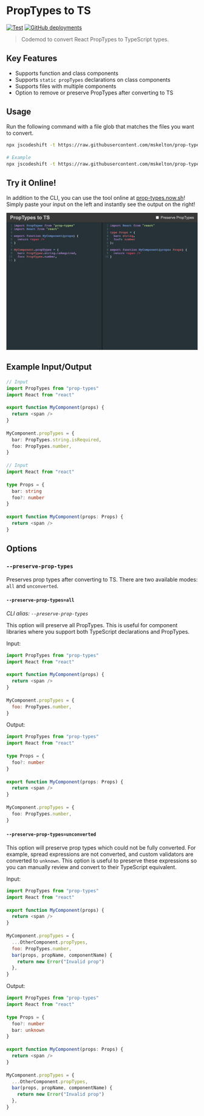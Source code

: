# PropTypes to TS

[![Test](https://github.com/mskelton/prop-types-to-ts/workflows/Test/badge.svg?branch=master)](https://github.com/mskelton/prop-types-to-ts/actions?query=workflow%3ATest)
[![GitHub deployments](https://img.shields.io/github/deployments/mskelton/prop-types-to-ts/production?label=Deploy)](https://prop-types.now.sh)

> Codemod to convert React PropTypes to TypeScript types.

## Key Features

- Supports function and class components
- Supports `static propTypes` declarations on class components
- Supports files with multiple components
- Option to remove or preserve PropTypes after converting to TS

## Usage

Run the following command with a file glob that matches the files you want to convert.

```sh
npx jscodeshift -t https://raw.githubusercontent.com/mskelton/prop-types-to-ts/master/transform.js GLOB

# Example
npx jscodeshift -t https://raw.githubusercontent.com/mskelton/prop-types-to-ts/master/transform.js src/**/*.{js,jsx}
```

## Try it Online!

In addition to the CLI, you can use the tool online at [prop-types.now.sh](https://prop-types.now.sh)! Simply paste your input on the left and instantly see the output on the right!

[![Screenshot](web/screenshot.png)](https://prop-types.now.sh)

## Example Input/Output

```ts
// Input
import PropTypes from "prop-types"
import React from "react"

export function MyComponent(props) {
  return <span />
}

MyComponent.propTypes = {
  bar: PropTypes.string.isRequired,
  foo: PropTypes.number,
}

// Input
import React from "react"

type Props = {
  bar: string
  foo?: number
}

export function MyComponent(props: Props) {
  return <span />
}
```

## Options

### `--preserve-prop-types`

Preserves prop types after converting to TS. There are two available modes: `all` and `unconverted`.

#### `--preserve-prop-types=all`

_CLI alias: `--preserve-prop-types`_

This option will preserve all PropTypes. This is useful for component libraries where you support both TypeScript declarations and PropTypes.

Input:

```js
import PropTypes from "prop-types"
import React from "react"

export function MyComponent(props) {
  return <span />
}

MyComponent.propTypes = {
  foo: PropTypes.number,
}
```

Output:

```ts
import PropTypes from "prop-types"
import React from "react"

type Props = {
  foo?: number
}

export function MyComponent(props: Props) {
  return <span />
}

MyComponent.propTypes = {
  foo: PropTypes.number,
}
```

#### `--preserve-prop-types=unconverted`

This option will preserve prop types which could not be fully converted. For example, spread expressions are not converted, and custom validators are converted to `unknown`. This option is useful to preserve these expressions so you can manually review and convert to their TypeScript equivalent.

Input:

```js
import PropTypes from "prop-types"
import React from "react"

export function MyComponent(props) {
  return <span />
}

MyComponent.propTypes = {
  ...OtherComponent.propTypes,
  foo: PropTypes.number,
  bar(props, propName, componentName) {
    return new Error("Invalid prop")
  },
}
```

Output:

```ts
import PropTypes from "prop-types"
import React from "react"

type Props = {
  foo?: number
  bar: unknown
}

export function MyComponent(props: Props) {
  return <span />
}

MyComponent.propTypes = {
  ...OtherComponent.propTypes,
  bar(props, propName, componentName) {
    return new Error("Invalid prop")
  },
}
```
